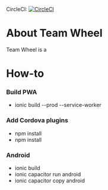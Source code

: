 CircleCI: [![CircleCI](https://circleci.com/gh/ncwoehler/teamwheel.svg?style=svg)](https://circleci.com/gh/ncwoehler/teamwheel)


# About Team Wheel

Team Wheel is a 

# How-to 

### Build PWA
* ionic build --prod --service-worker

### Add Cordova plugins
* npm install <cordova plugin>
* npm install <npm-dep>

### Android
* ionic build
* ionic capacitor run android
* ionic capacitor copy android